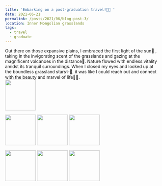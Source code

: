```yaml
---
title: 'Embarking on a post-graduation travel!🌾🐎 '
date: 2021-06-21
permalink: /posts/2021/06/blog-post-3/
location: Inner Mongolian grasslands
tags:
  - travel
  - graduate
---
```


Out there on those expansive plains, I embraced the first light of the sun🌅 , taking in the invigorating scent of the grasslands and gazing at the magnificent volcanoes in the distance🌋. Nature flowed with endless vitality amidst its tranquil surroundings. When I closed my eyes and looked up at the boundless grassland stars✨🌠, it was like I could reach out and connect with the beauty and marvel of life🌟💫. <br/><img src="https://ziweiwuzw.github.io/Personal-Homepage/images/Moment/IMG4-1.png" width="100" />

<p float="left">
  <img src="https://ziweiwuzw.github.io/Personal-Homepage/images/Moment/IMG4.png" width="100" />
  <img src="https://ziweiwuzw.github.io/Personal-Homepage/images/Moment/IMG4-2.png" width="100" /> 
  <img src="https://ziweiwuzw.github.io/Personal-Homepage/images/Moment/IMG4-3.png" width="100" />
</p>
<p float="left">
  <img src="https://ziweiwuzw.github.io/Personal-Homepage/images/Moment/IMG5.png" width="100" /> 
  <img src="https://ziweiwuzw.github.io/Personal-Homepage/images/Moment/IMG7.png" width="100" />
  <img src="https://ziweiwuzw.github.io/Personal-Homepage/images/Moment/IMG8.png" width="100" />
</p>
